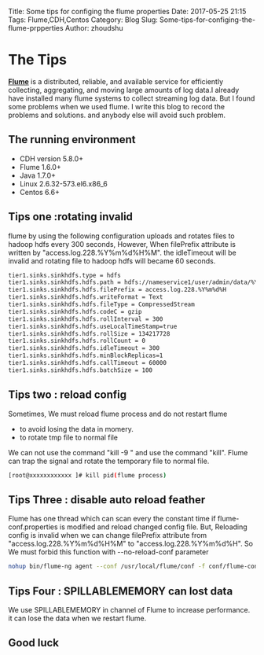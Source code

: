 Title: Some tips for configing the flume properties
Date: 2017-05-25 21:15
Tags: Flume,CDH,Centos
Category: Blog
Slug: Some-tips-for-configing-the-flume-prpperties
Author: zhoudshu

# The Tips

  [__Flume__](http://flume.apache.org/) is a distributed, reliable, and available service for efficiently collecting, aggregating, and moving large amounts of log data.I already have installed many flume systems to collect streaming log data. But I found some problems when we used flume. I write this blog to record the problems and solutions. and anybody else will avoid such problem.

## The running environment

* CDH version 5.8.0+
* Flume 1.6.0+
* Java 1.7.0+
* Linux 2.6.32-573.el6.x86_6
* Centos 6.6+

## Tips one :rotating invalid
  flume by using the following configuration uploads and rotates files to hadoop hdfs every 300 seconds, However, When filePrefix attribute is written by "access.log.228.%Y%m%d%H%M". the idleTimeout will be invalid and rotating file to hadoop hdfs will became 60 seconds.


```bash
tier1.sinks.sinkhdfs.type = hdfs
tier1.sinks.sinkhdfs.hdfs.path = hdfs://nameservice1/user/admin/data/%Y%m%d
tier1.sinks.sinkhdfs.hdfs.filePrefix = access.log.228.%Y%m%d%H
tier1.sinks.sinkhdfs.hdfs.writeFormat = Text
tier1.sinks.sinkhdfs.hdfs.fileType = CompressedStream
tier1.sinks.sinkhdfs.hdfs.codeC = gzip
tier1.sinks.sinkhdfs.hdfs.rollInterval = 300
tier1.sinks.sinkhdfs.hdfs.useLocalTimeStamp=true
tier1.sinks.sinkhdfs.hdfs.rollSize = 134217728
tier1.sinks.sinkhdfs.hdfs.rollCount = 0
tier1.sinks.sinkhdfs.hdfs.idleTimeout = 300
tier1.sinks.sinkhdfs.hdfs.minBlockReplicas=1
tier1.sinks.sinkhdfs.hdfs.callTimeout = 60000
tier1.sinks.sinkhdfs.hdfs.batchSize = 100

```
## Tips two : reload config
 Sometimes, We must reload flume process and do not restart flume

* to avoid losing the data in momery.
* to rotate tmp file to normal file

 We can not use the command "kill -9 " and use the command "kill". Flume can trap the signal and rotate the temporary file to normal file.

```bash
[root@xxxxxxxxxxxx ]# kill pid(flume process)

```

## Tips Three : disable auto reload feather
 Flume has one thread which can scan every the constant time if flume-conf.properties is modified and reload changed config file. But, Reloading config is invalid when we can change filePrefix attribute from "access.log.228.%Y%m%d%H%M" to "access.log.228.%Y%m%d%H". So We must forbid this function with --no-reload-conf parameter

```bash
nohup bin/flume-ng agent --conf /usr/local/flume/conf -f conf/flume-conf.properties -n tier1 -Dflume.monitoring.type=http -Dflume.monitoring.port=34545 --no-reload-conf  >/dev/null 2>&1 

```
## Tips Four : SPILLABLEMEMORY can lost data
 We use SPILLABLEMEMORY in channel of Flume to increase performance. it can lose the data when we restart flume. 


## Good luck
